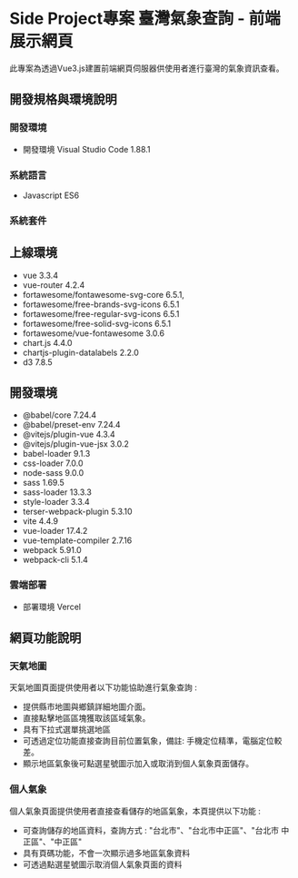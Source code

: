 # Side Project專案 臺灣氣象查詢 - 前端展示網頁
此專案為透過Vue3.js建置前端網頁伺服器供使用者進行臺灣的氣象資訊查看。

## 開發規格與環境說明

### 開發環境
 * 開發環境 Visual Studio Code 1.88.1
   
### 系統語言
 * Javascript ES6
   
### 系統套件

## 上線環境
* vue 3.3.4
* vue-router 4.2.4
* fortawesome/fontawesome-svg-core 6.5.1,
* fortawesome/free-brands-svg-icons 6.5.1
* fortawesome/free-regular-svg-icons 6.5.1
* fortawesome/free-solid-svg-icons 6.5.1
* fortawesome/vue-fontawesome 3.0.6
* chart.js 4.4.0
* chartjs-plugin-datalabels 2.2.0
* d3 7.8.5

## 開發環境
 * @babel/core 7.24.4
 * @babel/preset-env 7.24.4
 * @vitejs/plugin-vue 4.3.4
 * @vitejs/plugin-vue-jsx 3.0.2
 * babel-loader 9.1.3
 * css-loader 7.0.0
 * node-sass 9.0.0
 * sass 1.69.5
 * sass-loader 13.3.3
 * style-loader 3.3.4
 * terser-webpack-plugin 5.3.10
 * vite 4.4.9
 * vue-loader 17.4.2
 * vue-template-compiler 2.7.16
 * webpack 5.91.0
 * webpack-cli 5.1.4
   
### 雲端部署
 * 部署環境 Vercel

## 網頁功能說明

### 天氣地圖
天氣地圖頁面提供使用者以下功能協助進行氣象查詢 :
* 提供縣市地圖與鄉鎮詳細地圖介面。
* 直接點擊地區區塊獲取該區域氣象。
* 具有下拉式選單挑選地區
* 可透過定位功能直接查詢目前位置氣象，備註: 手機定位精準，電腦定位較差。
* 顯示地區氣象後可點選星號圖示加入或取消到個人氣象頁面儲存。

### 個人氣象
個人氣象頁面提供使用者直接查看儲存的地區氣象，本頁提供以下功能 :
* 可查詢儲存的地區資料，查詢方式 : "台北市"、"台北市中正區"、"台北市 中正區"、"中正區"
* 具有頁碼功能，不會一次顯示過多地區氣象資料
* 可透過點選星號圖示取消個人氣象頁面的資料
